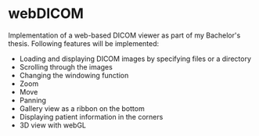 # webDICOM

Implementation of a web-based DICOM viewer as part of my Bachelor's thesis. Following features will be implemented:
- Loading and displaying DICOM images by specifying files or a directory
- Scrolling through the images
- Changing the windowing function
- Zoom
- Move
- Panning 
- Gallery view as a ribbon on the bottom
- Displaying patient information in the corners
- 3D view with webGL
